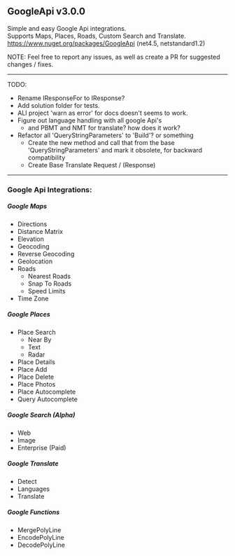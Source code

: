 ## GoogleApi v3.0.0
Simple and easy Google Api integrations.  
Supports Maps, Places, Roads, Custom Search and Translate.  
https://www.nuget.org/packages/GoogleApi (net4.5, netstandard1.2)


NOTE: Feel free to report any issues, as well as create a PR for suggested changes / fixes.  

--------------------------------------------------------------------------------------------------------------------------------------------
TODO:
- Rename IResponseFor to IResponse?
- Add solution folder for tests.
- ALl project 'warn as error' for docs doesn't seems to work.
- Figure out language handling with all google Api's
  - and PBMT and NMT for translate? how does it work?
- Refactor all 'QueryStringParameters' to 'Build'? or something
  - Create the new method and call that from the base 'QueryStringParameters' and mark it obsolete, for backward compatibility
  - Create Base Translate Request / (Response)
--------------------------------------------------------------------------------------------------------------------------------------------



### Google Api Integrations:
##### Google Maps
  * Directions
  * Distance Matrix
  * Elevation
  * Geocoding 
  * Reverse Geocoding
  * Geolocation
  * Roads 
    * Nearest Roads
    * Snap To Roads
    * Speed Limits
  * Time Zone

##### Google Places
  * Place Search
    * Near By
	* Text
	* Radar
  * Place Details
  * Place Add
  * Place Delete
  * Place Photos
  * Place Autocomplete
  * Query Autocomplete

##### Google Search (*Alpha*)
  * Web
  * Image
  * Enterprise (Paid)

##### Google Translate 
  * Detect
  * Languages
  * Translate

##### Google Functions 
  * MergePolyLine
  * EncodePolyLine
  * DecodePolyLine